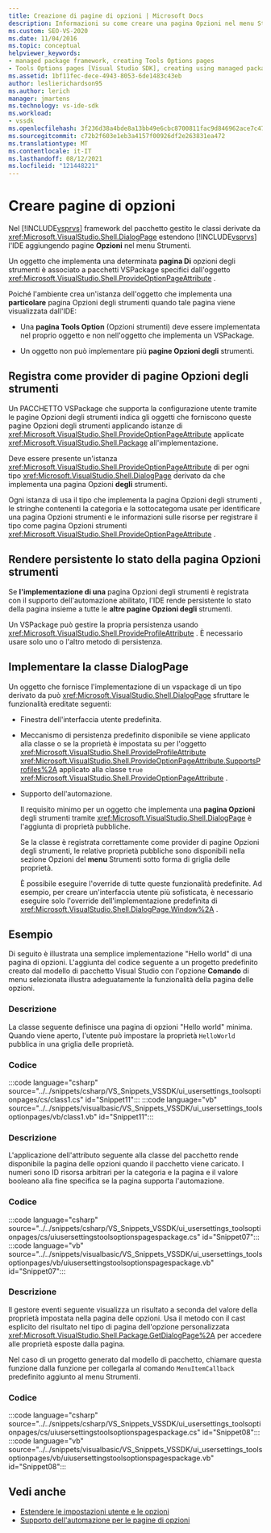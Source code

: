 ```yaml
---
title: Creazione di pagine di opzioni | Microsoft Docs
description: Informazioni su come creare una pagina Opzioni nel menu Strumenti in Visual Studio implementando una classe DialogPage dal framework del pacchetto gestito.
ms.custom: SEO-VS-2020
ms.date: 11/04/2016
ms.topic: conceptual
helpviewer_keywords:
- managed package framework, creating Tools Options pages
- Tools Options pages [Visual Studio SDK], creating using managed package framework
ms.assetid: 1bf11fec-dece-4943-8053-6de1483c43eb
author: leslierichardson95
ms.author: lerich
manager: jmartens
ms.technology: vs-ide-sdk
ms.workload:
- vssdk
ms.openlocfilehash: 3f236d38a4bde8a13bb49e6cbc8700811fac9d846962ace7c47ef2ede4047919
ms.sourcegitcommit: c72b2f603e1eb3a4157f00926df2e263831ea472
ms.translationtype: MT
ms.contentlocale: it-IT
ms.lasthandoff: 08/12/2021
ms.locfileid: "121448221"
---
```

# <a name="create-options-pages"></a>Creare pagine di opzioni
Nel [!INCLUDE[vsprvs](../../code-quality/includes/vsprvs_md.md)] framework del pacchetto gestito le classi derivate da <xref:Microsoft.VisualStudio.Shell.DialogPage> estendono [!INCLUDE[vsprvs](../../code-quality/includes/vsprvs_md.md)] l'IDE aggiungendo pagine **Opzioni** nel menu Strumenti. 

 Un oggetto che implementa una determinata **pagina Di** opzioni degli strumenti è associato a pacchetti VSPackage specifici dall'oggetto <xref:Microsoft.VisualStudio.Shell.ProvideOptionPageAttribute> .

 Poiché l'ambiente crea un'istanza dell'oggetto che implementa una **particolare** pagina Opzioni degli strumenti quando tale pagina viene visualizzata dall'IDE:

- Una **pagina Tools Option** (Opzioni strumenti) deve essere implementata nel proprio oggetto e non nell'oggetto che implementa un VSPackage.

- Un oggetto non può implementare più **pagine Opzioni degli** strumenti.

## <a name="register-as-a-tools-options-page-provider"></a>Registra come provider di pagine Opzioni degli strumenti
 Un PACCHETTO VSPackage che  supporta la configurazione utente  tramite le pagine Opzioni degli strumenti indica gli oggetti che forniscono queste pagine Opzioni degli strumenti applicando istanze di <xref:Microsoft.VisualStudio.Shell.ProvideOptionPageAttribute> applicate <xref:Microsoft.VisualStudio.Shell.Package> all'implementazione.

 Deve essere presente un'istanza <xref:Microsoft.VisualStudio.Shell.ProvideOptionPageAttribute> di per ogni tipo <xref:Microsoft.VisualStudio.Shell.DialogPage> derivato da che implementa una pagina Opzioni **degli** strumenti.

 Ogni istanza di usa il tipo che implementa la pagina Opzioni degli strumenti , le stringhe contenenti la categoria e la sottocategoma usate per identificare una pagina Opzioni strumenti e le informazioni sulle risorse per registrare il tipo come pagina Opzioni strumenti <xref:Microsoft.VisualStudio.Shell.ProvideOptionPageAttribute> .   

## <a name="persist-tools-options-page-state"></a>Rendere persistente lo stato della pagina Opzioni strumenti
 Se **l'implementazione di una** pagina Opzioni degli strumenti è registrata con il supporto dell'automazione abilitato, l'IDE rende persistente lo stato della pagina insieme a tutte le **altre pagine Opzioni degli** strumenti.

 Un VSPackage può gestire la propria persistenza usando <xref:Microsoft.VisualStudio.Shell.ProvideProfileAttribute> . È necessario usare solo uno o l'altro metodo di persistenza.

## <a name="implement-dialogpage-class"></a>Implementare la classe DialogPage
 Un oggetto che fornisce l'implementazione di un vspackage di un tipo derivato da può <xref:Microsoft.VisualStudio.Shell.DialogPage> sfruttare le funzionalità ereditate seguenti:

- Finestra dell'interfaccia utente predefinita.

- Meccanismo di persistenza predefinito disponibile se viene applicato alla classe o se la proprietà è impostata su per l'oggetto <xref:Microsoft.VisualStudio.Shell.ProvideProfileAttribute> <xref:Microsoft.VisualStudio.Shell.ProvideOptionPageAttribute.SupportsProfiles%2A> applicato alla classe `true` <xref:Microsoft.VisualStudio.Shell.ProvideOptionPageAttribute> .

- Supporto dell'automazione.

  Il requisito minimo per un oggetto che implementa una **pagina Opzioni** degli strumenti tramite <xref:Microsoft.VisualStudio.Shell.DialogPage> è l'aggiunta di proprietà pubbliche.

  Se la classe è  registrata correttamente come provider di pagine  Opzioni degli strumenti, le relative proprietà pubbliche sono disponibili nella sezione Opzioni del **menu** Strumenti sotto forma di griglia delle proprietà.

  È possibile eseguire l'override di tutte queste funzionalità predefinite. Ad esempio, per creare un'interfaccia utente più sofisticata, è necessario eseguire solo l'override dell'implementazione predefinita di <xref:Microsoft.VisualStudio.Shell.DialogPage.Window%2A> .

## <a name="example"></a>Esempio
 Di seguito è illustrata una semplice implementazione "Hello world" di una pagina di opzioni. L'aggiunta del codice seguente a un progetto predefinito creato dal modello di pacchetto Visual Studio con l'opzione **Comando** di menu selezionata illustra adeguatamente la funzionalità della pagina delle opzioni.

### <a name="description"></a>Descrizione
 La classe seguente definisce una pagina di opzioni "Hello world" minima. Quando viene aperto, l'utente può impostare la proprietà `HelloWorld` pubblica in una griglia delle proprietà.

### <a name="code"></a>Codice
:::code language="csharp" source="../../snippets/csharp/VS_Snippets_VSSDK/ui_usersettings_toolsoptionpages/cs/class1.cs" id="Snippet11":::
:::code language="vb" source="../../snippets/visualbasic/VS_Snippets_VSSDK/ui_usersettings_toolsoptionpages/vb/class1.vb" id="Snippet11":::

### <a name="description"></a>Descrizione
 L'applicazione dell'attributo seguente alla classe del pacchetto rende disponibile la pagina delle opzioni quando il pacchetto viene caricato. I numeri sono ID risorsa arbitrari per la categoria e la pagina e il valore booleano alla fine specifica se la pagina supporta l'automazione.

### <a name="code"></a>Codice
:::code language="csharp" source="../../snippets/csharp/VS_Snippets_VSSDK/ui_usersettings_toolsoptionpages/cs/uiusersettingstoolsoptionspagespackage.cs" id="Snippet07":::
:::code language="vb" source="../../snippets/visualbasic/VS_Snippets_VSSDK/ui_usersettings_toolsoptionpages/vb/uiusersettingstoolsoptionspagespackage.vb" id="Snippet07":::

### <a name="description"></a>Descrizione
 Il gestore eventi seguente visualizza un risultato a seconda del valore della proprietà impostata nella pagina delle opzioni. Usa il metodo con il cast esplicito del risultato nel tipo di pagina dell'opzione personalizzata <xref:Microsoft.VisualStudio.Shell.Package.GetDialogPage%2A> per accedere alle proprietà esposte dalla pagina.

 Nel caso di un progetto generato dal modello di pacchetto, chiamare questa funzione dalla funzione per collegarla al comando `MenuItemCallback` predefinito aggiunto al menu Strumenti. 

### <a name="code"></a>Codice
:::code language="csharp" source="../../snippets/csharp/VS_Snippets_VSSDK/ui_usersettings_toolsoptionpages/cs/uiusersettingstoolsoptionspagespackage.cs" id="Snippet08":::
:::code language="vb" source="../../snippets/visualbasic/VS_Snippets_VSSDK/ui_usersettings_toolsoptionpages/vb/uiusersettingstoolsoptionspagespackage.vb" id="Snippet08":::

## <a name="see-also"></a>Vedi anche
- [Estendere le impostazioni utente e le opzioni](../../extensibility/extending-user-settings-and-options.md)
- [Supporto dell'automazione per le pagine di opzioni](../../extensibility/internals/automation-support-for-options-pages.md)
